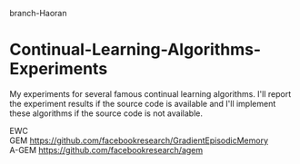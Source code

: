 branch-Haoran

# Continual-Learning-Algorithms-Experiments
My experiments for several famous continual learning algorithms. I'll report the experiment results if the source code is available and I'll implement these algorithms if the source code is not available.


EWC <br/> 
GEM  https://github.com/facebookresearch/GradientEpisodicMemory <br/>
A-GEM  https://github.com/facebookresearch/agem  </br>
